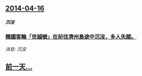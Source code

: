 ## [2014-04-16](/news/2014/04/16/index.md)

##### 沉没
### [ 韓國客輪「世越號」在前往濟州島途中沉沒，多人失蹤。 ](/news/2014/04/16/韓國客輪-世越號-在前往濟州島途中沉沒-多人失蹤.md)
_消息: 沉没_

## [前一天...](/news/2014/04/14/index.md)

